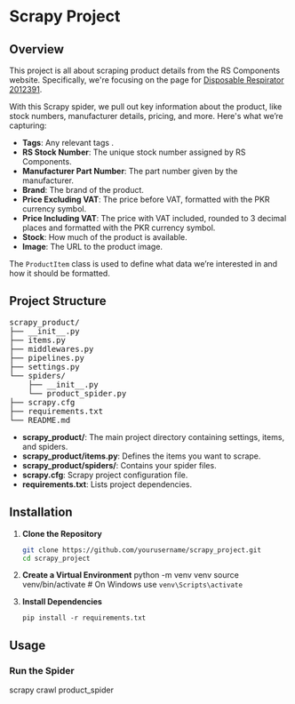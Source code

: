 # Scrapy Project


## Overview

This project is all about scraping product details from the RS Components website. Specifically, we're focusing on the page for [Disposable Respirator 2012391](https://uk.rs-online.com/web/p/disposable-respirators/2012391). 

With this Scrapy spider, we pull out key information about the product, like stock numbers, manufacturer details, pricing, and more. Here's what we’re capturing:

- **Tags**: Any relevant tags .
- **RS Stock Number**: The unique stock number assigned by RS Components.
- **Manufacturer Part Number**: The part number given by the manufacturer.
- **Brand**: The brand of the product.
- **Price Excluding VAT**: The price before VAT, formatted with the PKR currency symbol.
- **Price Including VAT**: The price with VAT included, rounded to 3 decimal places and formatted with the PKR currency symbol.
- **Stock**: How much of the product is available.
- **Image**: The URL to the product image.

The `ProductItem` class is used to define what data we’re interested in and how it should be formatted.





## Project Structure
<pre>
scrapy_product/ 
├── __init__.py
├── items.py
├── middlewares.py
├── pipelines.py
├── settings.py
└── spiders/ 
    ├── __init__.py
    └── product_spider.py
├── scrapy.cfg 
├── requirements.txt
└── README.md 
</pre>

- **scrapy_product/**: The main project directory containing settings, items, and spiders.
- **scrapy_product/items.py**: Defines the items you want to scrape.
- **scrapy_product/spiders/**: Contains your spider files.
- **scrapy.cfg**: Scrapy project configuration file.
- **requirements.txt**: Lists project dependencies.


## Installation

1. **Clone the Repository**

   ```sh
   git clone https://github.com/yourusername/scrapy_project.git
   cd scrapy_project


2. **Create a Virtual Environment**
    python -m venv venv
    source venv/bin/activate  # On Windows use `venv\Scripts\activate`


3. **Install Dependencies**
    ``` 
    pip install -r requirements.txt
    ```

## Usage

### Run the Spider

scrapy crawl product_spider